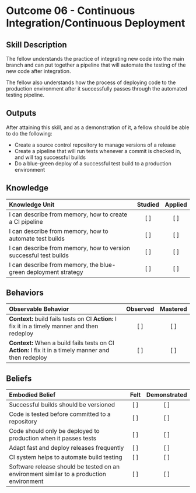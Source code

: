 # Outcome 06 - Continuous Integration/Continuous Deployment

Skill Description
------------------
The fellow understands the practice of integrating new code into the main branch and can put together a pipeline that will automate the testing of the new code after integration.

The fellow also understands how the process of deploying code to the production environment after it successfully passes through the automated testing pipeline.


Outputs
-------
After attaining this skill, and as a demonstration of it, a fellow should be able to do the following:

- Create a source control repository to manage versions of a release
- Create a pipeline that will run tests whenever a commit is checked in, and will tag successful builds
- Do a blue-green deploy of a successful test build to a production environment


## **Knowledge**

| Knowledge Unit   |      Studied      | Applied |
|:-----------------|:-----------------:|:-------:|
| I can describe from memory, how to create a CI pipeline | [ ] | [ ] |
| I can describe from memory, how to automate test builds | [ ] | [ ] |
| I can describe from memory, how to version successful test builds | [ ] | [ ] |
| I can describe from memory, the blue-green deployment strategy | [ ] | [ ] |


## **Behaviors**

| Observable Behavior   |      Observed      | Mastered |
|:----------------------|:------------------:|:--------:|
| **Context:** build fails tests on CI **Action:** I fix it in a timely manner and then redeploy | [ ] | [ ] |
| **Context:** When a build fails tests on CI **Action:** I fix it in a timely manner and then redeploy | [ ] | [ ] |


## **Beliefs**

| Embodied Belief   |      Felt          | Demonstrated |
|:------------------|:------------------:|:------------:|
| Successful builds should be versioned | [ ] | [ ] |
| Code is tested before committed to a repository | [ ] | [ ] |
| Code should only be deployed to production when it passes tests | [ ] | [ ] |
| Adapt fast and deploy releases frequently | [ ] | [ ] |
| CI system helps to automate build testing | [ ] | [ ] |
| Software release should be tested on an environment similar to a production environment | [ ] | [ ] |
